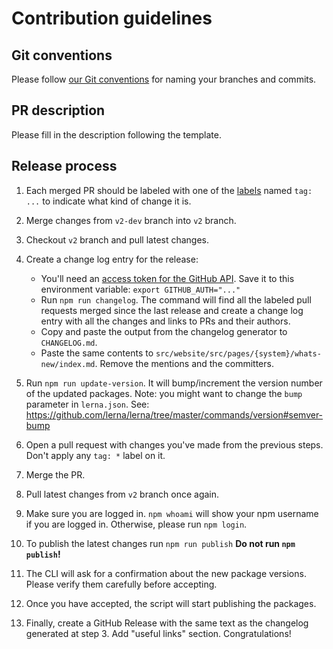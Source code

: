 # Contribution guidelines

## Git conventions

Please follow [our Git conventions](../docs/conventions/git.md) for naming your branches and commits.

## PR description

Please fill in the description following the template.

## Release process

1.  Each merged PR should be labeled with one of the [labels](https://github.com/ec-europa/europa-component-library/labels) named `tag: ...` to indicate what kind of change it is.

2.  Merge changes from `v2-dev` branch into `v2` branch.

3.  Checkout `v2` branch and pull latest changes.

4.  Create a change log entry for the release:

    - You'll need an [access token for the GitHub API](https://help.github.com/articles/creating-an-access-token-for-command-line-use/). Save it to this environment variable: `export GITHUB_AUTH="..."`
    - Run `npm run changelog`. The command will find all the labeled pull requests merged since the last release and create a change log entry with all the changes and links to PRs and their authors.
    - Copy and paste the output from the changelog generator to `CHANGELOG.md`.
    - Paste the same contents to `src/website/src/pages/{system}/whats-new/index.md`. Remove the mentions and the committers.

5.  Run `npm run update-version`. It will bump/increment the version number of the updated packages. Note: you might want to change the `bump` parameter in `lerna.json`. See: https://github.com/lerna/lerna/tree/master/commands/version#semver-bump

6.  Open a pull request with changes you've made from the previous steps. Don't apply any `tag: *` label on it.

7.  Merge the PR.

8.  Pull latest changes from `v2` branch once again.

9.  Make sure you are logged in. `npm whoami` will show your npm username if you are logged in. Otherwise, please run `npm login`.

10. To publish the latest changes run `npm run publish` **Do not run `npm publish`!**

11. The CLI will ask for a confirmation about the new package versions. Please verify them carefully before accepting.

12. Once you have accepted, the script will start publishing the packages.

13. Finally, create a GitHub Release with the same text as the changelog generated at step 3. Add "useful links" section. Congratulations!
